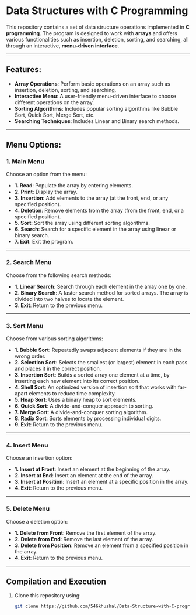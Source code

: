 # Data Structures with C Programming

This repository contains a set of data structure operations implemented in **C programming**. The program is designed to work with **arrays** and offers various functionalities such as insertion, deletion, sorting, and searching, all through an interactive, **menu-driven interface**.

---

## Features:
- **Array Operations**: Perform basic operations on an array such as insertion, deletion, sorting, and searching.
- **Interactive Menu**: A user-friendly menu-driven interface to choose different operations on the array.
- **Sorting Algorithms**: Includes popular sorting algorithms like Bubble Sort, Quick Sort, Merge Sort, etc.
- **Searching Techniques**: Includes Linear and Binary search methods.

---

## Menu Options:

### 1. **Main Menu**
Choose an option from the menu:
- **1. Read**: Populate the array by entering elements.
- **2. Print**: Display the array.
- **3. Insertion**: Add elements to the array (at the front, end, or any specified position).
- **4. Deletion**: Remove elements from the array (from the front, end, or a specified position).
- **5. Sort**: Sort the array using different sorting algorithms.
- **6. Search**: Search for a specific element in the array using linear or binary search.
- **7. Exit**: Exit the program.

---

### 2. **Search Menu**
Choose from the following search methods:
- **1. Linear Search**: Search through each element in the array one by one.
- **2. Binary Search**: A faster search method for sorted arrays. The array is divided into two halves to locate the element.
- **3. Exit**: Return to the previous menu.

---

### 3. **Sort Menu**
Choose from various sorting algorithms:
- **1. Bubble Sort**: Repeatedly swaps adjacent elements if they are in the wrong order.
- **2. Selection Sort**: Selects the smallest (or largest) element in each pass and places it in the correct position.
- **3. Insertion Sort**: Builds a sorted array one element at a time, by inserting each new element into its correct position.
- **4. Shell Sort**: An optimized version of insertion sort that works with far-apart elements to reduce time complexity.
- **5. Heap Sort**: Uses a binary heap to sort elements.
- **6. Quick Sort**: A divide-and-conquer approach to sorting.
- **7. Merge Sort**: A divide-and-conquer sorting algorithm.
- **8. Radix Sort**: Sorts elements by processing individual digits.
- **9. Exit**: Return to the previous menu.

---

### 4. **Insert Menu**
Choose an insertion option:
- **1. Insert at Front**: Insert an element at the beginning of the array.
- **2. Insert at End**: Insert an element at the end of the array.
- **3. Insert at Position**: Insert an element at a specific position in the array.
- **4. Exit**: Return to the previous menu.

---

### 5. **Delete Menu**
Choose a deletion option:
- **1. Delete from Front**: Remove the first element of the array.
- **2. Delete from End**: Remove the last element of the array.
- **3. Delete from Position**: Remove an element from a specified position in the array.
- **4. Exit**: Return to the previous menu.

---

## Compilation and Execution

1. Clone this repository using:
   ```bash
   git clone https://github.com/546khushal/Data-Structure-with-C-programming.git


